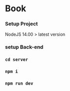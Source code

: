 # Book
### Setup Project
NodeJS 14.00 > latest version
### setup Back-end

### `cd server`

### `npm i`

### `npm run dev`
